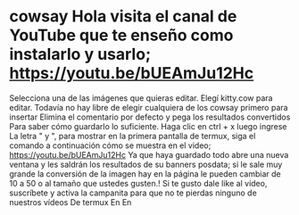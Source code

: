 # cowsay Hola visita el canal de YouTube que te enseño como instalarlo y usarlo; https://youtu.be/bUEAmJu12Hc
Selecciona una de las imágenes que quieras editar. Elegí kitty.cow para editar. Todavía no hay libre de elegir cualquiera de los cowsay
primero para insertar
Elimina el comentario por defecto y pega los resultados convertidos
Para saber cómo guardarlo lo suficiente.
Haga clic en ctrl + x luego ingrese
La letra " y ", para mostrar en la primera pantalla de termux, siga el comando a continuación cómo se muestra en el video; https://youtu.be/bUEAmJu12Hc
Ya que haya guardado todo abre una nueva ventana y les saldrán los resultados de su banners posdata; si le sale muy grande la conversión de la imagen hay en la página le pueden cambiar de 10 a 50 o al tamaño que ustedes gusten.!
Si te gusto dale like al vídeo, suscríbete y activa la campanita para que no te pierdas ninguno de nuestros vídeos De termux
En
En
